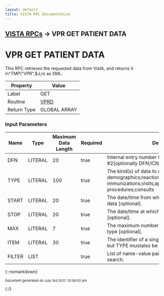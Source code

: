 ```yaml
---
layout: default
title: VISTA RPC Documentation
---
```


## [VISTA RPCs](TableOfContents) &#8594; VPR GET PATIENT DATA
# VPR GET PATIENT DATA

This RPC retrieves the requested data from VistA, and returns it in^TMP("VPR",$J,n) as XML.

Property | Value
--- | ---
Label | GET
Routine | [VPRD](http://code.osehra.org/dox/Routine_VPRD_source.html)
Return Type | GLOBAL ARRAY


### Input Parameters

Name | Type | Maximum Data Length | Required | Description
--- | --- | --- | --- | ---
DFN | LITERAL | 20 | true | Internal entry number from Patient file #2[optionally DFN;ICN for remote calls]
TYPE | LITERAL | 100 | true | The kind(s) of data to return, which may include:  demographics;reactions;problems;vitals;labs;meds;  immunizations;visits;appointments;documents;  procedures;consults
START | LITERAL | 20 | true | The date/time from which to begin searching for data [optional].
STOP | LITERAL | 20 | true | The date/time at which to end searching for data [optional].
MAX | LITERAL | 7 | true | The maximum number of items to return per data type [optional].
ITEM | LITERAL | 30 | true | The identifier of a single item to return [optional, but TYPE mustalso be defined when used].
FILTER | LIST |  | true | List of name-value pairs, further refining the search.



{::nomarkdown} <br/><p style="font-size: 11px">Document generated on July 3rd 2017, 12:09:02 pm</p>{:/}